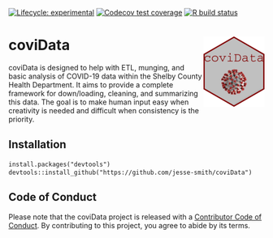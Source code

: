 <!-- badges: start -->
  [![Lifecycle: experimental](https://img.shields.io/badge/lifecycle-experimental-orange.svg)](https://www.tidyverse.org/lifecycle/#experimental)
[![Codecov test coverage](https://codecov.io/gh/jesse-smith/coviData/branch/master/graph/badge.svg)](https://codecov.io/gh/jesse-smith/coviData?branch=master)
[![R build status](https://github.com/jesse-smith/coviData/workflows/R-CMD-check/badge.svg)](https://github.com/jesse-smith/coviData/actions)
<!-- badges: end -->
 
# coviData <img src='man/figures/logo.png' align="right" height="139" />

coviData is designed to help with ETL, munging, and basic analysis of COVID-19
data within the Shelby County Health Department. It aims to provide a complete
framework for down/loading, cleaning, and summarizing this data. The goal is to
make human input easy when creativity is needed and difficult when consistency
is the priority.

## Installation
```
install.packages("devtools")
devtools::install_github("https://github.com/jesse-smith/coviData")
```

## Code of Conduct

Please note that the coviData project is released with a [Contributor Code of Conduct](https://contributor-covenant.org/version/2/0/CODE_OF_CONDUCT.html). By 
contributing to this project, you agree to abide by its terms.
